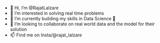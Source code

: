 - 👋 Hi, I’m @RajatLalzare
- 👀 I’m interested in solving real time problems 
- 🌱 I’m currently building my skills in Data Science 🔭
- 🐾 I’m looking to collaborate on real world data and the model for their solution 
- 📫 Find me on Insta/@rajat_lalzare

<!---
RajatLalzare/RajatLalzare is a ✨ special ✨ repository because its `README.md` (this file) appears on your GitHub profile.
You can click the Preview link to take a look at your changes.
--->

